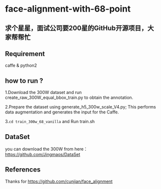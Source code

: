 # face-alignment-with-68-point
## 求个星星，面试公司要200星的GitHub开源项目，大家帮帮忙

## Requirement

caffe & python2




## how to run ? 

1.Download the 300W dataset and run create_raw_300W_equal_bbox_train.py to obtain the annotation.

2.Prepare the dataset using generate_h5_300w_scale_V4.py; This performs data augmentation and generates the input for the Caffe.

3.`cd train_300w_68_vanilla` and Run train.sh 

## DataSet
you can download the 300W from here： https://github.com/Jingmaos/DataSet

## References
Thanks for https://github.com/cunjian/face_alignment
